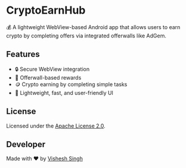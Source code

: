 # CryptoEarnHub

💰 A lightweight WebView-based Android app that allows users to earn crypto by completing offers via integrated offerwalls like AdGem.

## Features
- 🔒 Secure WebView integration
- 🎯 Offerwall-based rewards
- 🪙 Crypto earning by completing simple tasks
- 📱 Lightweight, fast, and user-friendly UI

## License
Licensed under the [Apache License 2.0](LICENSE).

## Developer
Made with ❤️ by [Vishesh Singh](https://github.com/Vishesh2445)
